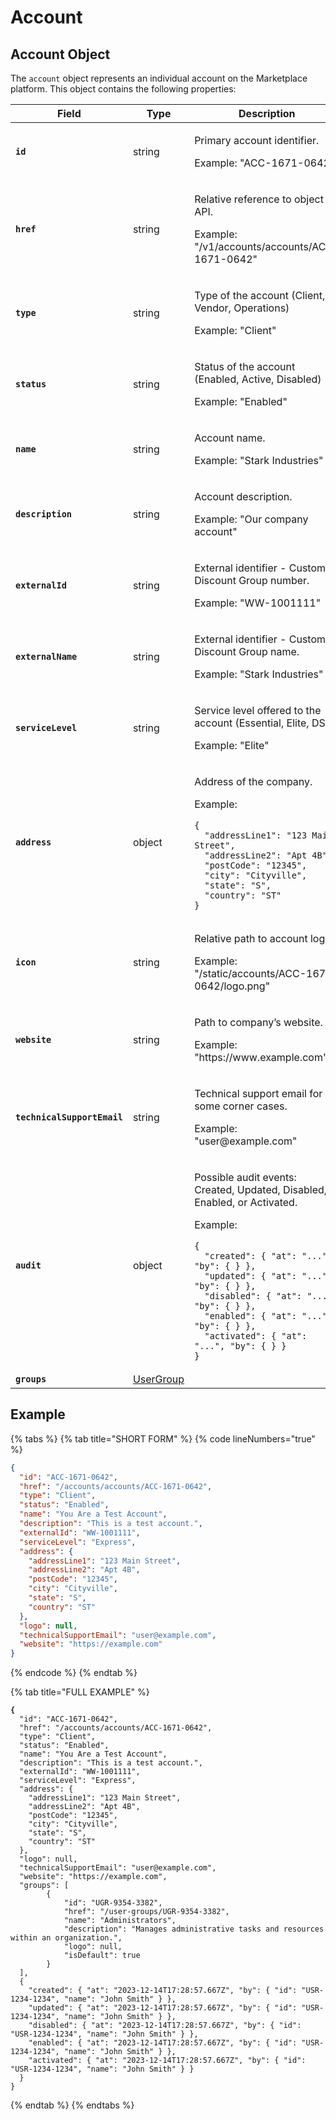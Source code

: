 # Account

## Account Object

The `account` object represents an individual account on the Marketplace platform. This object contains the following properties:

<table data-full-width="false"><thead><tr><th>Field</th><th>Type</th><th>Description</th></tr></thead><tbody><tr><td><strong><code>id</code></strong></td><td>string</td><td><p>Primary account identifier. </p><p></p><p>Example: "ACC-1671-0642"</p></td></tr><tr><td><strong><code>href</code></strong></td><td>string</td><td><p>Relative reference to object on API. </p><p></p><p>Example: "/v1/accounts/accounts/ACC-1671-0642"</p></td></tr><tr><td><strong><code>type</code></strong></td><td>string</td><td><p>Type of the account (Client, Vendor, Operations)</p><p></p><p>Example: "Client"</p></td></tr><tr><td><strong><code>status</code></strong></td><td>string</td><td><p>Status of the account (Enabled, Active, Disabled)</p><p></p><p>Example: "Enabled"</p></td></tr><tr><td><strong><code>name</code></strong></td><td>string</td><td><p>Account name. </p><p></p><p>Example: "Stark Industries"</p></td></tr><tr><td><strong><code>description</code></strong></td><td>string</td><td><p>Account description. </p><p></p><p>Example: "Our company account"</p></td></tr><tr><td><strong><code>externalId</code></strong></td><td>string</td><td><p>External identifier - Customer Discount Group number.  </p><p></p><p>Example: "WW-1001111"</p></td></tr><tr><td><strong><code>externalName</code></strong></td><td>string</td><td><p>External identifier - Customer Discount Group name. </p><p></p><p>Example: "Stark Industries"</p></td></tr><tr><td><strong><code>serviceLevel</code></strong></td><td>string</td><td><p>Service level offered to the account (Essential, Elite, DSC)</p><p></p><p>Example: "Elite"</p></td></tr><tr><td><strong><code>address</code></strong></td><td>object</td><td><p>Address of the company. </p><p></p><p>Example: </p><pre class="language-json" data-line-numbers><code class="lang-json">{
  "addressLine1": "123 Main Street",
  "addressLine2": "Apt 4B",
  "postCode": "12345",
  "city": "Cityville",
  "state": "S",
  "country": "ST"
}
</code></pre></td></tr><tr><td><strong><code>icon</code></strong></td><td>string</td><td><p>Relative path to account logo. </p><p></p><p>Example: "/static/accounts/ACC-1671-0642/logo.png"</p></td></tr><tr><td><strong><code>website</code></strong></td><td>string</td><td><p>Path to company’s website. </p><p></p><p>Example: "https://www.example.com"</p></td></tr><tr><td><strong><code>technicalSupportEmail</code></strong></td><td>string</td><td><p>Technical support email for some corner cases. </p><p></p><p>Example: "user@example.com"</p></td></tr><tr><td><strong><code>audit</code></strong></td><td>object</td><td><p>Possible audit events: Created, Updated, Disabled, Enabled, or Activated. </p><p></p><p>Example: </p><pre class="language-json" data-line-numbers><code class="lang-json">{
  "created": { "at": "...", "by": { } },
  "updated": { "at": "...", "by": { } },
  "disabled": { "at": "...", "by": { } },
  "enabled": { "at": "...", "by": { } },
  "activated": { "at": "...", "by": { } }
}
</code></pre></td></tr><tr><td><strong><code>groups</code></strong></td><td><a href="../user-groups/#group-object">UserGroup</a></td><td></td></tr></tbody></table>

## Example

{% tabs %}
{% tab title="SHORT FORM" %}
{% code lineNumbers="true" %}
```json
{
  "id": "ACC-1671-0642",
  "href": "/accounts/accounts/ACC-1671-0642",
  "type": "Client",
  "status": "Enabled",
  "name": "You Are a Test Account",
  "description": "This is a test account.",
  "externalId": "WW-1001111",
  "serviceLevel": "Express",
  "address": {
    "addressLine1": "123 Main Street",
    "addressLine2": "Apt 4B",
    "postCode": "12345",
    "city": "Cityville",
    "state": "S",
    "country": "ST"
  },
  "logo": null,
  "technicalSupportEmail": "user@example.com",
  "website": "https://example.com"  
}
```
{% endcode %}
{% endtab %}

{% tab title="FULL EXAMPLE" %}
<pre class="language-json"><code class="lang-json"><strong>{
</strong>  "id": "ACC-1671-0642",
  "href": "/accounts/accounts/ACC-1671-0642",
  "type": "Client",
  "status": "Enabled",
  "name": "You Are a Test Account",
  "description": "This is a test account.",
  "externalId": "WW-1001111",
  "serviceLevel": "Express",
  "address": {
    "addressLine1": "123 Main Street",
    "addressLine2": "Apt 4B",
    "postCode": "12345",
    "city": "Cityville",
    "state": "S",
    "country": "ST"
  },
  "logo": null,
  "technicalSupportEmail": "user@example.com",
  "website": "https://example.com",
  "groups": [
		{
			"id": "UGR-9354-3382",
			"href": "/user-groups/UGR-9354-3382",
			"name": "Administrators",
			"description": "Manages administrative tasks and resources within an organization.",
			"logo": null,
			"isDefault": true
		}
  ],
  {
    "created": { "at": "2023-12-14T17:28:57.667Z", "by": { "id": "USR-1234-1234", "name": "John Smith" } },
    "updated": { "at": "2023-12-14T17:28:57.667Z", "by": { "id": "USR-1234-1234", "name": "John Smith" } },
    "disabled": { "at": "2023-12-14T17:28:57.667Z", "by": { "id": "USR-1234-1234", "name": "John Smith" } },
    "enabled": { "at": "2023-12-14T17:28:57.667Z", "by": { "id": "USR-1234-1234", "name": "John Smith" } },
    "activated": { "at": "2023-12-14T17:28:57.667Z", "by": { "id": "USR-1234-1234", "name": "John Smith" } }
  }
}
</code></pre>
{% endtab %}
{% endtabs %}
